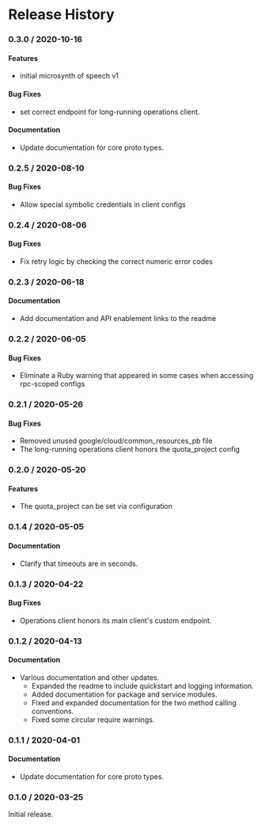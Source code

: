# Release History

### 0.3.0 / 2020-10-16

#### Features

* initial microsynth of speech v1

#### Bug Fixes

* set correct endpoint for long-running operations client.

#### Documentation

* Update documentation for core proto types.

### 0.2.5 / 2020-08-10

#### Bug Fixes

* Allow special symbolic credentials in client configs

### 0.2.4 / 2020-08-06

#### Bug Fixes

* Fix retry logic by checking the correct numeric error codes

### 0.2.3 / 2020-06-18

#### Documentation

* Add documentation and API enablement links to the readme

### 0.2.2 / 2020-06-05

#### Bug Fixes

* Eliminate a Ruby warning that appeared in some cases when accessing rpc-scoped configs

### 0.2.1 / 2020-05-26

#### Bug Fixes

* Removed unused google/cloud/common_resources_pb file
* The long-running operations client honors the quota_project config

### 0.2.0 / 2020-05-20

#### Features

* The quota_project can be set via configuration

### 0.1.4 / 2020-05-05

#### Documentation

* Clarify that timeouts are in seconds.

### 0.1.3 / 2020-04-22

#### Bug Fixes

* Operations client honors its main client's custom endpoint.

### 0.1.2 / 2020-04-13

#### Documentation

* Various documentation and other updates.
  * Expanded the readme to include quickstart and logging information.
  * Added documentation for package and service modules.
  * Fixed and expanded documentation for the two method calling conventions.
  * Fixed some circular require warnings.

### 0.1.1 / 2020-04-01

#### Documentation

* Update documentation for core proto types.

### 0.1.0 / 2020-03-25

Initial release.
